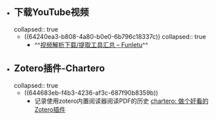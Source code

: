 - ## 下载YouTube视频
  collapsed:: true
	- ((64240ea3-b808-4a80-b0e0-6b796c18337c))
	  collapsed:: true
		- ^^[视频解析下载/提取工具汇总 – Funletu](https://funletu.com/9151/.html)^^
- ## Zotero插件-Chartero
  collapsed:: true
	- ((644683eb-f4b3-4236-af3c-687f90b8359b))
		- 记录使用zotero内置阅读器阅读PDF的历史 [chartero: 做个好看的Zotero插件](https://gitee.com/const_volatile/chartero)